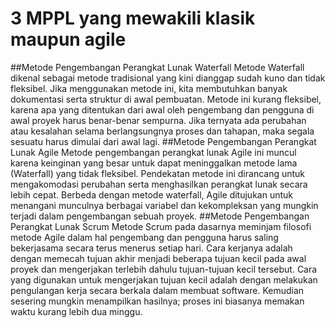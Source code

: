 # 3 MPPL yang mewakili klasik maupun agile

##Metode Pengembangan Perangkat Lunak Waterfall
Metode Waterfall dikenal sebagai metode tradisional yang kini dianggap sudah kuno dan tidak fleksibel. Jika menggunakan metode ini, kita membutuhkan banyak dokumentasi serta struktur di awal pembuatan. Metode ini kurang fleksibel, karena apa yang ditentukan dari awal oleh pengembang dan pengguna di awal proyek harus benar-benar sempurna. Jika ternyata ada perubahan atau kesalahan selama berlangsungnya proses dan tahapan, maka segala sesuatu harus dimulai dari awal lagi.
##Metode Pengembangan Perangkat Lunak Agile
Metode pengembangan perangkat lunak Agile ini muncul karena keinginan yang besar untuk dapat meninggalkan metode lama (Waterfall) yang tidak fleksibel. Pendekatan metode ini dirancang untuk mengakomodasi perubahan serta menghasilkan perangkat lunak secara lebih cepat. Berbeda dengan metode waterfall, Agile ditujukan untuk menangani munculnya berbagai variabel dan kekompleksan yang mungkin terjadi dalam pengembangan sebuah proyek.
##Metode Pengembangan Perangkat Lunak Scrum
Metode Scrum pada dasarnya meminjam filosofi metode Agile dalam hal pengembang dan pengguna harus saling bekerjasama secara terus menerus setiap hari. Cara kerjanya adalah dengan memecah tujuan akhir menjadi beberapa tujuan kecil pada awal proyek dan mengerjakan terlebih dahulu tujuan-tujuan kecil tersebut. Cara yang digunakan untuk mengerjakan tujuan kecil adalah dengan melakukan pengulangan kerja secara berkala dalam membuat software. Kemudian sesering mungkin menampilkan hasilnya; proses ini biasanya memakan waktu kurang lebih dua minggu.
